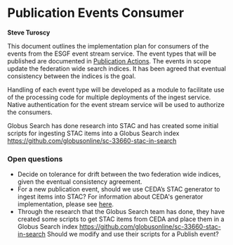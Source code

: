 # Publication Events Consumer
**Steve Turoscy**

This document outlines the implementation plan for consumers of the events from the ESGF event stream service. The event types that will be published are documented in [Publication Actions](publication_actions.md). The events in scope update the federation wide search indices. It has been agreed that eventual consistency between the indices is the goal. 

Handling of each event type will be developed as a module to facilitate use of the processing code for multiple deployments of the ingest service. Native authentication for the event stream service will be used to authorize the consumers.

Globus Search has done research into STAC and has created some initial scripts for ingesting STAC items into a Globus Search index https://github.com/globusonline/sc-33660-stac-in-search 

### Open questions

- Decide on tolerance for drift between the two federation wide indices, given the eventual consistency agreement.
- For a new publication event, should we use CEDA’s STAC generator to ingest items into STAC? For information about CEDA's generator implementation, please see [here](https://docs.google.com/document/d/17T7wHPww8BIu-zJ71gPrk4wjYYeWJS2L/edit#heading=h.xbu61f5cchfg).
- Through the research that the Globus Search team has done, they have created some scripts to get STAC items from CEDA and place them in a Globus Search index https://github.com/globusonline/sc-33660-stac-in-search Should we modify and use their scripts for a Publish event?
